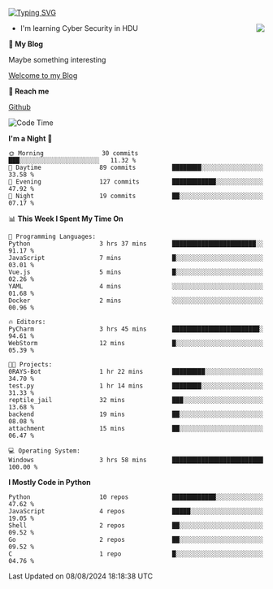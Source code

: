 [![Typing SVG](https://readme-typing-svg.herokuapp.com?font=Fira+Code&pause=1000&random=false&width=450&height=60&lines=Hello+%F0%9F%91%8B%F0%9F%8F%BB;I'm+JBNRZ)](https://git.io/typing-svg)

<a href="#">
  <img align="right" src="https://github-readme-stats.vercel.app/api?username=JBNRZ&show_icons=true&bg_color=15,f2f7fd,E0EAFC" />
</a>

- I'm learning Cyber Security in HDU

 **🌱 My Blog**

Maybe something interesting

[Welcome to my Blog](https://jbnrz.com.cn/)

 **💬 Reach me** 

[Github](https://github.com/JBNRZ)


<!--START_SECTION:waka-->
![Code Time](http://img.shields.io/badge/Code%20Time-620%20hrs%2041%20mins-blue)

**I'm a Night 🦉** 

```text
🌞 Morning                30 commits          ███░░░░░░░░░░░░░░░░░░░░░░   11.32 % 
🌆 Daytime                89 commits          ████████░░░░░░░░░░░░░░░░░   33.58 % 
🌃 Evening                127 commits         ████████████░░░░░░░░░░░░░   47.92 % 
🌙 Night                  19 commits          ██░░░░░░░░░░░░░░░░░░░░░░░   07.17 % 
```


📊 **This Week I Spent My Time On** 

```text
💬 Programming Languages: 
Python                   3 hrs 37 mins       ███████████████████████░░   91.17 % 
JavaScript               7 mins              █░░░░░░░░░░░░░░░░░░░░░░░░   03.01 % 
Vue.js                   5 mins              █░░░░░░░░░░░░░░░░░░░░░░░░   02.26 % 
YAML                     4 mins              ░░░░░░░░░░░░░░░░░░░░░░░░░   01.68 % 
Docker                   2 mins              ░░░░░░░░░░░░░░░░░░░░░░░░░   00.96 % 

🔥 Editors: 
PyCharm                  3 hrs 45 mins       ████████████████████████░   94.61 % 
WebStorm                 12 mins             █░░░░░░░░░░░░░░░░░░░░░░░░   05.39 % 

🐱‍💻 Projects: 
0RAYS-Bot                1 hr 22 mins        █████████░░░░░░░░░░░░░░░░   34.70 % 
test.py                  1 hr 14 mins        ████████░░░░░░░░░░░░░░░░░   31.33 % 
reptile_jail             32 mins             ███░░░░░░░░░░░░░░░░░░░░░░   13.68 % 
backend                  19 mins             ██░░░░░░░░░░░░░░░░░░░░░░░   08.08 % 
attachment               15 mins             ██░░░░░░░░░░░░░░░░░░░░░░░   06.47 % 

💻 Operating System: 
Windows                  3 hrs 58 mins       █████████████████████████   100.00 % 
```

**I Mostly Code in Python** 

```text
Python                   10 repos            ████████████░░░░░░░░░░░░░   47.62 % 
JavaScript               4 repos             █████░░░░░░░░░░░░░░░░░░░░   19.05 % 
Shell                    2 repos             ██░░░░░░░░░░░░░░░░░░░░░░░   09.52 % 
Go                       2 repos             ██░░░░░░░░░░░░░░░░░░░░░░░   09.52 % 
C                        1 repo              █░░░░░░░░░░░░░░░░░░░░░░░░   04.76 % 
```




 Last Updated on 08/08/2024 18:18:38 UTC
<!--END_SECTION:waka-->
